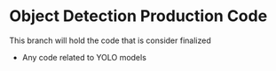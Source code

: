 # Object Detection Production Code
This branch will hold the code that is consider finalized
- Any code related to YOLO models

